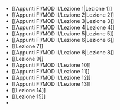 
- [[Appunti FI/MOD II/Lezione 1|Lezione 1]]
- [[Appunti FI/MOD II/Lezione 2|Lezione 2]]
- [[Appunti FI/MOD II/Lezione 3|Lezione 3]]
- [[Appunti FI/MOD II/Lezione 4|Lezione 4]]
- [[Appunti FI/MOD II/Lezione 5|Lezione 5]]
- [[Appunti FI/MOD II/Lezione 6|Lezione 6]]
- [[Lezione 7]]
- [[Appunti FI/MOD II/Lezione 8|Lezione 8]]
- [[Lezione 9]]
- [[Appunti FI/MOD II/Lezione 10]]
- [[Appunti FI/MOD II/Lezione 11]]
- [[Appunti FI/MOD II/Lezione 12]]
- [[Appunti FI/MOD II/Lezione 13]]
- [[Lezione 14]]
- [[Lezione 15]]
- 